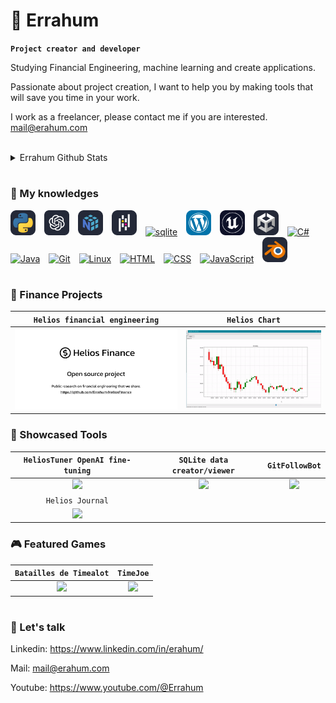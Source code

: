 # 🌌 Errahum

**`Project creator and developer`**

Studying Financial Engineering, machine learning and create applications.

Passionate about project creation, I want to help you by making tools that will save you time in your work.

I work as a freelancer, please contact me if you are interested. mail@erahum.com

<br>

<details>
<summary>Errahum Github Stats</summary>
<p align="left">
    <a href="https://github.com/Errahum"><img align="center" src="https://github-readme-stats.vercel.app/api?username=Errahum&show_icons=true&include_all_commits=true&theme=blue_navy&hide_border=true" alt="Errahum's github stats" /></a> 
    <br>
    <a href="https://github.com/Errahum"><img align="center" width="468px" src="https://github-readme-stats.vercel.app/api/top-langs/?username=Errahum&layout=compact&theme=blue_navy&hide_border=true" /></a>
</p>
</details>

#
### 🧠 My knowledges

<p align="left">
  <a href="https://github.com/Errahum"><img alt="Python" width="40px" style="padding-right:10px;" src="https://github.com/LelouchFR/skill-icons/blob/main/assets/python-auto.svg" /></a>
  <a href="https://github.com/Errahum"><img alt="OpenAI" width="40px" style="padding-right:10px;" src="https://github.com/LelouchFR/skill-icons/blob/main/assets/chatgpt-auto.svg" /></a>
  <a href="https://github.com/Errahum"><img alt="Numpy" width="40px" style="padding-right:10px;" src="https://github.com/LelouchFR/skill-icons/blob/main/assets/numpy-auto.svg" /></a>
  <a href="https://github.com/Errahum"><img alt="Pandas" width="40px" style="padding-right:10px;" src="https://github.com/LelouchFR/skill-icons/blob/main/assets/pandas-auto.svg" /></a>
  <a href="https://github.com/Errahum"><img alt="sqlite" width="40px" style="padding-right:10px;" src="https://github.com/LelouchFR/skill-icons/blob/main/assets/sqlite.svg" /></a>
  <a href="https://github.com/Errahum"><img alt="WP" width="40px" style="padding-right:10px;" src="https://github.com/LelouchFR/skill-icons/blob/main/assets/wordpress.svg" /></a>
  <a href="https://github.com/Errahum"><img alt="UnrealEngine" width="40px" style="padding-right:10px;" src="https://github.com/LelouchFR/skill-icons/blob/main/assets/unrealengine.svg" /></a>
  <a href="https://github.com/Errahum"><img alt="Unity" width="40px" style="padding-right:10px;" src="https://github.com/LelouchFR/skill-icons/blob/main/assets/unity-auto.svg" /></a>
  <a href="https://github.com/Errahum"><img alt="C#" width="40px" style="padding-right:10px;" src="https://cdn.jsdelivr.net/gh/devicons/devicon@latest/icons/csharp/csharp-original.svg" /></a>
  <a href="https://github.com/Errahum"><img alt="Java" width="40px" style="padding-right:10px;" src="https://cdn.jsdelivr.net/gh/devicons/devicon/icons/java/java-original.svg"/></a>
  <a href="https://github.com/Errahum"><img alt="Git" width="40px" style="padding-right:10px;" src="https://cdn.jsdelivr.net/gh/devicons/devicon/icons/git/git-original.svg" /></a>
  <a href="https://github.com/Errahum"><img alt="Linux" width="40px" style="padding-right:10px;" src="https://cdn.jsdelivr.net/gh/devicons/devicon/icons/linux/linux-original.svg" /></a>
  <a href="https://github.com/Errahum"><img alt="HTML" width="40px" style="padding-right:10px;" src="https://cdn.jsdelivr.net/gh/devicons/devicon/icons/html5/html5-plain.svg" /></a>
  <a href="https://github.com/Errahum"><img alt="CSS" width="40px" style="padding-right:10px;" src="https://cdn.jsdelivr.net/gh/devicons/devicon/icons/css3/css3-plain.svg" /></a>
  <a href="https://github.com/Errahum"><img alt="JavaScript" width="40px" style="padding-right:10px;" src="https://cdn.jsdelivr.net/gh/devicons/devicon/icons/javascript/javascript-plain.svg" /></a>
  <a href="https://github.com/Errahum"><img alt="Blender" width="40px" style="padding-right:10px;" src="https://github.com/LelouchFR/skill-icons/blob/main/assets/blender-auto.svg" /></a>
</p>

#
### 💼 Finance Projects

`Helios financial engineering` | `Helios Chart` |
:-------------------------:|:-------------------------:|
<a href="https://github.com/Errahum/Helios_financial_engineering"><img src="https://github.com/Errahum/HeliosFinance/blob/4ac54cdf9a00db22f5dfbcd812ee3063243c8596/assets/Helios-Github.svg" width="400"></a> | <a href="https://github.com/Errahum/HeliosChart"><img src="https://github.com/Errahum/HeliosChart/blob/main/helioschart.gif" width="350"></a> |

### 🔨 Showcased Tools

`HeliosTuner OpenAI fine-tuning` | `SQLite data creator/viewer` | `GitFollowBot` |
:-------------------------:|:-------------------------:|:-------------------------: |
<a href="https://github.com/Errahum/HeliosTuner-OpenAI-fine-tuning"><img src="https://i.imgur.com/0pZYOxT.gif" width="250"></a> | <a href="https://github.com/Errahum/SQLite-data-creator"><img src="https://i.imgur.com/MW8XNH0.png" width="200"></a> | <a href="https://github.com/Errahum/GitFollowBot"><img src="https://i.imgur.com/4qOsG3m.gif" width="250"></a>
`Helios Journal` |
<a href="https://github.com/Errahum/Helios-Journal"><img src="https://i.imgur.com/HUZNMoS.png" width="250"></a> |

### 🎮 Featured Games

`Batailles de Timealot` | `TimeJoe`
:-------------------------:|:-------------------------:
<a href="https://github.com/Errahum/Battles-Of-Timealot"><img src="https://i.imgur.com/2qNkuMo.gif" width="325"></a> | <a href="https://github.com/Errahum/TimeJoe"><img src="https://img.youtube.com/vi/XYuxz1wV32g/0.jpg" width="325"></a> 

#
### 📧 Let's talk

Linkedin: https://www.linkedin.com/in/erahum/

Mail: mail@erahum.com

Youtube: https://www.youtube.com/@Errahum

